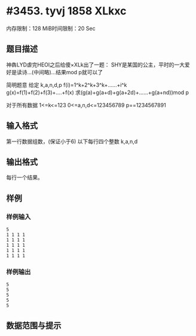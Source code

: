 # #3453. tyvj 1858 XLkxc

内存限制：128 MiB时间限制：20 Sec

## 题目描述

神犇LYD虐完HEOI之后给傻&times;XLk出了一题：
SHY是某国的公主，平时的一大爱好是读诗...(中间略)...结果mod p就可以了

简明题意
给定 k,a,n,d,p
f(i)=1^k+2^k+3^k+......+i^k
g(x)=f(1)+f(2)+f(3)+....+f(x)
求(g(a)+g(a+d)+g(a+2d)+......+g(a+nd))mod p

对于所有数据
1<=k<=123
0<=a,n,d<=123456789
p==1234567891

## 输入格式

第一行数据组数，(保证小于6)
以下每行四个整数 k,a,n,d

## 输出格式

每行一个结果。

## 样例

### 样例输入

    
    5
    1 1 1 1
    1 1 1 1
    1 1 1 1
    1 1 1 1
    1 1 1 1
    
    

### 样例输出

    
    5
    5
    5
    5
    5
    
    

## 数据范围与提示
